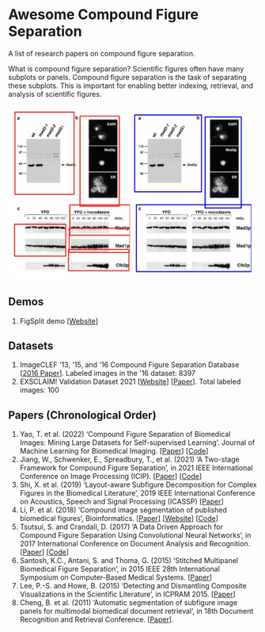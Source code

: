 # Awesome Compound Figure Separation
A list of research papers on compound figure separation.

What is compound figure separation? Scientific figures often have many subplots or panels. Compound figure separation is the task of separating these subplots. This is important for enabling better indexing, retrieval, and analysis of scientific figures.  

![Jiang et. al. 2021](image.png)

## Demos

1. FigSplit demo [[Website](https://www.eecis.udel.edu/~compbio/FigSplit)]

## Datasets
1. ImageCLEF '13, '15, and '16 Compound Figure Separation Database [[2016 Paper](https://ceur-ws.org/Vol-1609/16090219.pdf)]. Labeled images in the '16 dataset: 8397
1. EXSCLAIM! Validation Dataset 2021 [[Website](https://acdc.alcf.anl.gov/mdf/detail/exclaim_validation_v1.1/)] [[Paper](https://doi.org/10.1109/ICIP42928.2021.9506171)]. Total labeled images: 100


## Papers (Chronological Order)

1. Yao, T. et al. (2022) ‘Compound Figure Separation of Biomedical Images: Mining Large Datasets for Self-supervised Learning’. Journal of Machine Learning for Biomedical Imaging. [[Paper](https://doi.org/10.48550/arXiv.2208.14357)] [[Code](https://github.com/hrlblab/ImageSeperation)]
2. Jiang, W., Schwenker, E., Spreadbury, T., et al. (2021) ‘A Two-stage Framework for Compound Figure Separation’, in 2021 IEEE International Conference on Image Processing (ICIP). [[Paper](https://doi.org/10.1109/ICIP42928.2021.9506171)] [[Code](https://github.com/MaterialEyes/exsclaim)]
3. Shi, X. et al. (2019) ‘Layout-aware Subfigure Decomposition for Complex Figures in the Biomedical Literature’, 2019 IEEE International Conference on Acoustics, Speech and Signal Processing (ICASSP) [[Paper](https://doi.org/10.1109/ICASSP.2019.8683824)]
4. Li, P. et al. (2018) ‘Compound image segmentation of published biomedical figures’, Bioinformatics. [[Paper](https://doi.org/10.1093/bioinformatics/btx611)] [[Website](https://www.eecis.udel.edu/~compbio/FigSplit)] [[Code](https://github.com/pengyuanli/FigSplit)]
5. Tsutsui, S. and Crandall, D. (2017) ‘A Data Driven Approach for Compound Figure Separation Using Convolutional Neural Networks’, in 2017 International Conference on Document Analysis and Recognition. [[Paper](https://doi.org/10.48550/arXiv.1703.05105)] [[Code](https://github.com/apple2373/figure-separator)]
6. Santosh, K.C., Antani, S. and Thoma, G. (2015) ‘Stitched Multipanel Biomedical Figure Separation’, in 2015 IEEE 28th International Symposium on Computer-Based Medical Systems. [[Paper](https://doi.org/10.1109/CBMS.2015.51)]
7. Lee, P.-S. and Howe, B. (2015) ‘Detecting and Dismantling Composite Visualizations in the Scientific Literature’, in ICPRAM 2015. [[Paper](https://doi.org/10.1007/978-3-319-27677-9_16)]
8. Cheng, B. et al. (2011) ‘Automatic segmentation of subfigure image panels for multimodal biomedical document retrieval’, in 18th Document Recognition and Retrieval Conference. [[Paper](https://doi.org/10.1117/12.873685)].